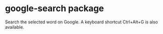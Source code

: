 # google-search package

Search the selected word on Google.
A keyboard shortcut Ctrl+Alt+G is also available.
